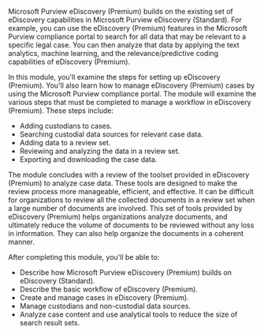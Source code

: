 Microsoft Purview eDiscovery (Premium) builds on the existing set of eDiscovery capabilities in Microsoft Purview eDiscovery (Standard). For example, you can use the eDiscovery (Premium) features in the Microsoft Purview compliance portal to search for all data that may be relevant to a specific legal case. You can then analyze that data by applying the text analytics, machine learning, and the relevance/predictive coding capabilities of eDiscovery (Premium).

In this module, you'll examine the steps for setting up eDiscovery (Premium). You'll also learn how to manage eDiscovery (Premium) cases by using the Microsoft Purview compliance portal. The module will examine the various steps that must be completed to manage a workflow in eDiscovery (Premium). These steps include:

 -  Adding custodians to cases.
 -  Searching custodial data sources for relevant case data.
 -  Adding data to a review set.
 -  Reviewing and analyzing the data in a review set.
 -  Exporting and downloading the case data.

The module concludes with a review of the toolset provided in eDiscovery (Premium) to analyze case data. These tools are designed to make the review process more manageable, efficient, and effective. It can be difficult for organizations to review all the collected documents in a review set when a large number of documents are involved. This set of tools provided by eDiscovery (Premium) helps organizations analyze documents, and ultimately reduce the volume of documents to be reviewed without any loss in information. They can also help organize the documents in a coherent manner.

After completing this module, you'll be able to: 

 -  Describe how Microsoft Purview eDiscovery (Premium) builds on eDiscovery (Standard).
 -  Describe the basic workflow of eDiscovery (Premium).
 -  Create and manage cases in eDiscovery (Premium).<br>
 -  Manage custodians and non-custodial data sources.
 -  Analyze case content and use analytical tools to reduce the size of search result sets.
